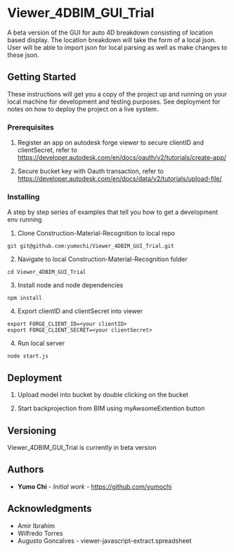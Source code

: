 # Viewer_4DBIM_GUI_Trial
A beta version of the GUI for auto 4D breakdown consisting of location based display. The location breakdown will take the form of a local json. User will be able to import json for local parsing as well as make changes to these json.

## Getting Started

These instructions will get you a copy of the project up and running on your local machine for development and testing purposes. See deployment for notes on how to deploy the project on a live system.

### Prerequisites

1) Register an app on autodesk forge viewer to secure clientID and clientSecret, refer to https://developer.autodesk.com/en/docs/oauth/v2/tutorials/create-app/

2) Secure bucket key with Oauth transaction, refer to <br />
https://developer.autodesk.com/en/docs/data/v2/tutorials/upload-file/

### Installing

A step by step series of examples that tell you how to get a development env running

1) Clone Construction-Material-Recognition to local repo 
```
git git@github.com:yumochi/Viewer_4DBIM_GUI_Trial.git
```

2) Navigate to local Construction-Material-Recognition folder
```
cd Viewer_4DBIM_GUI_Trial
```

3) Install node and node dependencies
```
npm install
```
4) Export clientID and clientSecret into viewer
```
export FORGE_CLIENT_ID=<your clientID>
export FORGE_CLIENT_SECRET=<your clientSecret>
```

4) Run local server 
```
node start.js
```

## Deployment

1) Upload model into bucket by double clicking on the bucket

2) Start backprojection from BIM using myAwsomeExtention button 


## Versioning

Viewer_4DBIM_GUI_Trial is currently in beta version


## Authors

* **Yumo Chi** - *Initial work* - https://github.com/yumochi

## Acknowledgments

* Amir Ibrahim
* Wilfredo Torres
* Augusto Goncalves - viewer-javascript-extract.spreadsheet
